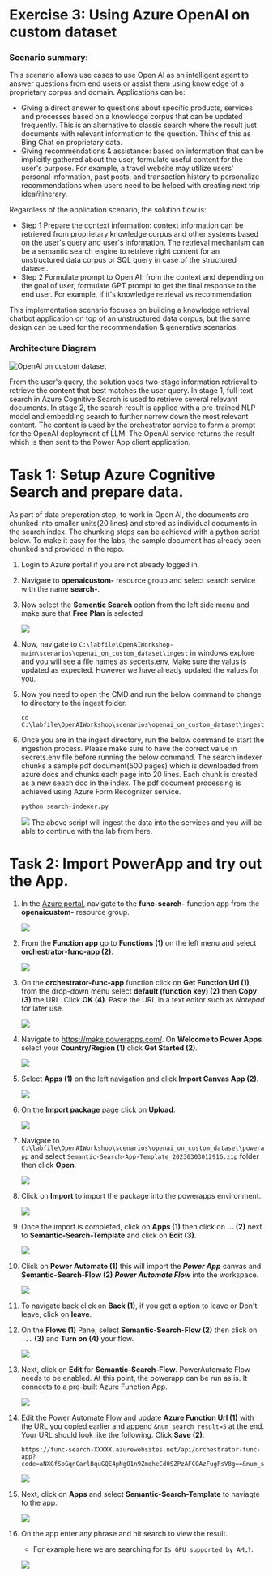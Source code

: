 # Exercise 3: Using Azure OpenAI on custom dataset
### Scenario summary:
This scenario allows use cases to use Open AI as an intelligent agent to answer questions from end users or assist them using knowledge of a proprietary corpus and domain.
Applications can be: 
- Giving a direct answer to questions about specific products, services and processes based on a knowledge corpus that can be updated frequently. This is an alternative to classic search where the result just documents with relevant information to the question. Think of this as Bing Chat on proprietary data.
- Giving recommendations & assistance: based on information that can be implicitly gathered about the user, formulate useful content for the user's purpose. For example, a travel website may utilize users' personal information, past posts, and transaction history to personalize recommendations when users need to be helped with creating next trip idea/itinerary.

Regardless of the application scenario, the solution flow is:
- Step 1 Prepare the context information: context information can be retrieved from proprietary knowledge corpus and other systems based on the user's query and user's information. The retrieval mechanism can be a semantic search engine to retrieve right content for an unstructured data corpus or SQL query in case of the structured dataset.
- Step 2 Formulate prompt to Open AI: from the context and depending on the goal of user, formulate GPT prompt to get the final response to the end user. For example, if it's knowledge retrieval vs recommendation

This implementation scenario focuses on building a knowledge retrieval chatbot application on top of an unstructured data corpus, but the same design can be used for the recommendation & generative scenarios.

### Architecture Diagram

![OpenAI on custom dataset](./images/AzureCognitiveSearchOpenAIArchitecture-1.png)

From the user's query, the solution uses two-stage information retrieval to retrieve the content that best matches the user query. 
In stage 1, full-text search in Azure Cognitive Search is used to retrieve several relevant documents. In stage 2, the search result is applied with a pre-trained NLP model and embedding search to further narrow down the most relevant content. The content is used by the orchestrator service to form a prompt for the OpenAI deployment of LLM. The OpenAI service returns the result which is then sent to the Power App client application.

# Task 1: Setup Azure Cognitive Search and prepare data.
   As part of data preperation step, to work in Open AI, the documents are chunked into smaller units(20 lines) and stored as individual documents in the search index. The chunking steps can be achieved with a python script below. To make it easy for the labs, the sample document has already been chunked and provided in the repo.
   
1. Login to Azure portal if you are not already logged in.

1. Navigate to **openaicustom-<inject key="DeploymentID" enableCopy="false"/>** resource group and select search service with the name **search-<inject key="DeploymentID" enableCopy="false"/>**.

1. Now select the **Sementic Search** option from the left side menu and make sure that **Free Plan** is selected
   
    ![](./images/addsementic.png)
   
1. Now, navigate to `C:\labfile\OpenAIWorkshop-main\scenarios\openai_on_custom_dataset\ingest` in windows explore and you will see a file names as secerts.env, Make sure the valus is updated as expected. However we have already updated the values for you.


1. Now you need to open the CMD and run the below command to change to directory to the ingest folder.

   ```
   cd C:\labfile\OpenAIWorkshop\scenarios\openai_on_custom_dataset\ingest
   ```

1. Once you are in the ingest directory, run the below command to start the ingestion process. Please make sure to have the correct value in secrets.env file before running the below command. The search indexer chunks a sample pdf document(500 pages) which is downloaded from azure docs and chunks each page into 20 lines. Each chunk is created as a new seach doc in the index. The pdf document processing is achieved using Azure Form Recognizer service.

     ```
     python search-indexer.py
     ```
     
     ![](./images/ingestdata.png)
  The above script will ingest the data into the services and you will be able to continue with the lab from here. 
  
# Task 2: Import PowerApp and try out the App.


1. In the [Azure portal](https://portal.azure.com), navigate to the **func-search-<inject key="DeploymentID" enableCopy="false"/>** function app from the **openaicustom-<inject key="DeploymentID" enableCopy="false"/>** resource group.

   ![](./images/synapse1.3.png)

2. From the **Function app** go to **Functions (1)** on the left menu and select **orchestrator-func-app (2)**.

   ![](./images/openai-img1.png)
   
3. On the **orchestrator-func-app** function click on **Get Function Url (1)**, from the drop-down menu select **default (function key) (2)** then **Copy (3)** the URL. Click **OK (4)**. Paste the URL in a text editor such as _Notepad_ for later use.

    ![](./images/get-func-url.png)

4. Navigate to https://make.powerapps.com/. On **Welcome to Power Apps** select your **Country/Region (1)** click **Get Started (2)**. 

   ![](./images/welcome-1.png)
    
5. Select **Apps (1)** on the left navigation and click **Import Canvas App (2)**. 

    ![](./images/import-canvas-1.png)

6. On the **Import package** page click on **Upload**.

    ![](./images/upload-importpackage.png)
    
7. Navigate to `C:\labfile\OpenAIWorkshop\scenarios\openai_on_custom_dataset\powerapp` and select `Semantic-Search-App-Template_20230303012916.zip` folder then click **Open**.

   ![](./images/upload-semantic-search.png)
   
8. Click on **Import** to import the package into the powerapps environment.

    ![](./images/package-import.png)

9. Once the import is completed, click on **Apps (1)** then click on **... (2)** next to **Semantic-Search-Template** and click on **Edit (3)**.

    ![](./images/semantic-search-temp-edit-1.1.png)
     

10. Click on **Power Automate (1)** this will import the **_Power App_** canvas and **Semantic-Search-Flow (2)** **_Power Automate Flow_** into the workspace. 

    ![](./images/semanti-search-flow-1.png)

11. To navigate back click on **Back (1)**, if you get a option to leave or Don't leave, click on **leave**.


12.  On the **Flows (1)** Pane, select **Semantic-Search-Flow (2)** then click on `...` **(3)** and **Turn on (4)** your flow.

      ![](./images/turn-on-flow.png)

13. Next, click on **Edit** for **Semantic-Search-Flow**. PowerAutomate Flow needs to be enabled. At this point, the powerapp can be run as is. It connects to a pre-built Azure Function App. 

    ![](./images/edit.png)

14. Edit the Power Automate Flow and update **Azure Function Url (1)** with the URL you copied earlier and append `&num_search_result=5` at the end. Your URL should look like the following. Click **Save (2)**.

    ```
    https://func-search-XXXXX.azurewebsites.net/api/orchestrator-func-app?code=aNXGfSoGqnCarlBquGQE4pNgO1n9ZmqheCd0SZPzAFCOAzFugFsV8g==&num_search_result=5
    ```
    
    ![](./images/flow-img-1.1.png)

15. Next, click on **Apps** and select **Semantic-Search-Template** to naviagte to the app.

    ![](./images/navigate.png)
 
16. On the app enter any phrase and hit search to view the result.
   
      - For example here we are searching for `Is GPU supported by AML?`. 
   
    ![](./images/latquery.png)

